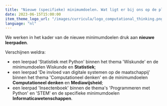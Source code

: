 ```yaml
---
title: "Nieuwe (specifieke) minimumdoelen. Wat ligt er bij ons op de plank?"
date: 2023-06-15T15:00:00
item_theme_logo_url: "/images/curricula/logo_computational_thinking.png"
language: "nl"
---
```


We werken in het kader van de nieuwe minimumdoelen druk aan **nieuwe leerpaden**. 

Verschijnen weldra:<br>
- een leerpad 'Statistiek met Python' binnen het thema 'Wiskunde' en de minimumdoelen Wiskunde en **Statistiek**;
- een leerpad 'De invloed van digitale systemen op de maatschappij' binnen het thema 'Computationeel denken' en de minimumdoelen **Computationeel denken** en **Mediawijsheid**;
- een leerpad 'Insectenboek' binnen de thema's 'Programmeren met Python' en 'STEM' en de specifieke minimumdoelen **Informaticawetenschappen**.
